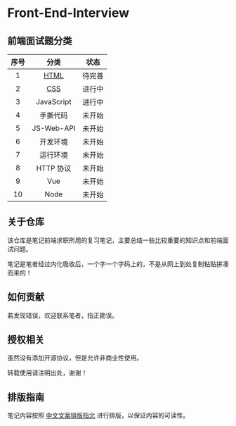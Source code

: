 # Front-End-Interview

## 前端面试题分类

| 序号 |                                        分类                                        |  状态  |
| :--: | :--------------------------------------------------------------------------------: | :----: |
|  1   | [HTML](https://github.com/colbyzn/front-end-interview/blob/master/01-HTML/html.md) | 待完善 |
|  2   |  [CSS](https://github.com/colbyzn/front-end-interview/blob/master/02-CSS/css.md)   | 进行中 |
|  3   |                                     JavaScript                                     | 进行中 |
|  4   |                                      手撕代码                                      | 未开始 |
|  5   |                                     JS-Web-API                                     | 未开始 |
|  6   |                                      开发环境                                      | 未开始 |
|  7   |                                      运行环境                                      | 未开始 |
|  8   |                                     HTTP 协议                                      | 未开始 |
|  9   |                                        Vue                                         | 未开始 |
|  10  |                                        Node                                        | 未开始 |

## 关于仓库

该仓库是笔记前端求职所用的复习笔记，主要总结一些比较重要的知识点和前端面试问题。

笔记是笔者经过内化吸收后，一个字一个字码上的，不是从网上到处复制粘贴拼凑而来的！

## 如何贡献

若发现错误，欢迎联系笔者，指正勘误。

## 授权相关

虽然没有添加开源协议，但是允许非商业性使用。

转载使用请注明出处，谢谢！

## 排版指南

笔记内容按照 [中文文案排版指北](http://mazhuang.org/wiki/chinese-copywriting-guidelines/) 进行排版，以保证内容的可读性。
